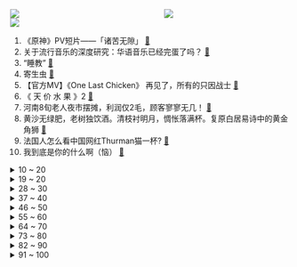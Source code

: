 <div >
	<a style="float:left;width:55%;" href = "https://github.com/anuraghazra/github-readme-stats">
	 <img src = "https://github-readme-stats.vercel.app/api?username=iuuuuuaena&theme=buefy&show_icons=true"/>
	</a>
	<a  style="float:right;width:45%" href = "https://github.com/anuraghazra/github-readme-stats">
	 <img  src="https://github-readme-stats.vercel.app/api/top-langs/?username=anuraghazra&layout=compact"/>
	</a>
	</div>

[![](https://img.shields.io/badge/jxd-@jxdgogogo.xyz-yellowgreen.svg)](https://www.jxdgogogo.xyz)<br>
1. 《原神》PV短片——「诸苦无隙」 [:link:](//www.bilibili.com/video/BV1R84y187Y5) <br>
2. 关于流行音乐的深度研究：华语音乐已经完蛋了吗？ [:link:](//www.bilibili.com/video/BV1m8411P7v7) <br>
3. “睡教” [:link:](//www.bilibili.com/video/BV1YY4y1f7DH) <br>
4. 寄生虫 [:link:](//www.bilibili.com/video/BV1224y1a7ks) <br>
5. 【官方MV】《One Last Chicken》 再见了，所有的只因战士 [:link:](//www.bilibili.com/video/BV1Mx4y137fa) <br>
6. 《 天 价 水 果 》2 [:link:](//www.bilibili.com/video/BV1GW4y137RL) <br>
7. 河南8旬老人夜市摆摊，利润仅2毛，顾客寥寥无几！ [:link:](//www.bilibili.com/video/BV1gA411f7Dn) <br>
8. 黄沙无绿肥，老树独饮酒。清枝衬明月，惆怅落满杯。复原白居易诗中的黄金角狮 [:link:](//www.bilibili.com/video/BV12G4y1k7S4) <br>
9. 法国人怎么看中国网红Thurman猫一杯? [:link:](//www.bilibili.com/video/BV1C3411m7PQ) <br>
10. 我到底是你的什么啊（恼） [:link:](//www.bilibili.com/video/BV1TK41117cZ) <br>
<details>
<summary>10 ~ 20</summary>

11. 谢谢你的礼物，你还好吗 [:link:](//www.bilibili.com/video/BV11x4y1g7VG) <br>
12. 一口气看完猪猪侠之变身战队，GG爆的满级号被队友给玩废了！ [:link:](//www.bilibili.com/video/BV1BY411y7ZE) <br>
13. 成都. 玉芝兰厨子探店¥？？00 [:link:](//www.bilibili.com/video/BV1cY411y7MR) <br>
14. 奸商：3千元笔记本卖你5千犯法吗？女生电脑城买笔记本实录 [:link:](//www.bilibili.com/video/BV1yM411F74s) <br>
15. 不幸的是，圈圈还是套上了圈圈 [:link:](//www.bilibili.com/video/BV1td4y1j7gV) <br>
16. 【春晚鬼畜】赵本山：我就是念诗之王！【改革春风吹满地】 [:link:](//www.bilibili.com/video/BV1bW411n7fY) <br>
17. 多音字都是咋来的？ [:link:](//www.bilibili.com/video/BV1fP4y1r71X) <br>
18. 【春节贺岁片】拐角遇到真爱，也有可能是警察 [:link:](//www.bilibili.com/video/BV1d84y187h1) <br>
19. 新春特供|| 西游宇宙法宝等级的权力深意，天上对人间控制的终极手段 [:link:](//www.bilibili.com/video/BV1GG4y1y7DL) <br>
</details>
<details>
<summary>19 ~ 20</summary>

20. 薯 条 之 王 天 花 板 [:link:](//www.bilibili.com/video/BV1D8411K7eK) <br>
21. 有些粉丝爱明星 像极了妈妈爱孩子 [:link:](//www.bilibili.com/video/BV1UA411Z7ZM) <br>
22. 方便面锅底卖188？本就不富裕的探店搭档雪上加霜...【凭啥这么贵50-炉釜·山野吊锅】 [:link:](//www.bilibili.com/video/BV1pe4y1G7VL) <br>
23. 杀疯了！12万人打出8.9分，复仇爽剧让人欲罢不能！深度解说《黑暗荣耀》（上） [:link:](//www.bilibili.com/video/BV123411o7GH) <br>
24. 全国各地迷惑的特色菜 [:link:](//www.bilibili.com/video/BV14d4y1j7Rk) <br>
25. 【小短片】酒桌文化难题 [:link:](//www.bilibili.com/video/BV14G4y1A7RK) <br>
26. 【逗鱼时刻】第385期 这旅程，我们一起走过 [:link:](//www.bilibili.com/video/BV1P24y1Y75B) <br>
27. 美好旅行图鉴 [:link:](//www.bilibili.com/video/BV1Z24y1e7Ja) <br>
28. 我们做了个鱼灯笼确实没想到能用这么久... [:link:](//www.bilibili.com/video/BV1NM411b7Sy) <br>
</details>
<details>
<summary>28 ~ 30</summary>

29. “比奇堡的天上没有云” [:link:](//www.bilibili.com/video/BV1Q8411K72z) <br>
30. 太突然了，一时我接受不了你这么离开了 [:link:](//www.bilibili.com/video/BV1zx4y1g7bE) <br>
31. 凳子恶魔！ [:link:](//www.bilibili.com/video/BV19x4y1g75F) <br>
32. 新一代“网红按斤称零食”来袭！究竟是不是骗人的？？？ [:link:](//www.bilibili.com/video/BV1GP4y1y78F) <br>
33. up主打扮成混混去日本女友老家拜见家长，结果... [:link:](//www.bilibili.com/video/BV1Q24y1a769) <br>
34. 开年第一摇！《星际瑶仔》奉上！ [:link:](//www.bilibili.com/video/BV1a24y1a7m5) <br>
35. 它开播前被群嘲，却凭口碑逆袭成开年王炸！ [:link:](//www.bilibili.com/video/BV1tP4y1C79q) <br>
36. 盲猜B站22年最火的视频，居然有一半没看过？ [:link:](//www.bilibili.com/video/BV1GY411y7Yt) <br>
37. 史上最难游戏，你见过这样的小偷吗？专业人士 [:link:](//www.bilibili.com/video/BV1yG4y1A7PJ) <br>
</details>
<details>
<summary>37 ~ 40</summary>

38. 你画我穿2.0, 但搭配好的衣服送你 [:link:](//www.bilibili.com/video/BV1Z3411m7HD) <br>
39. 出了教资面试考场，我为我的虚伪感到羞愧 [:link:](//www.bilibili.com/video/BV1K24y1v7QU) <br>
40. 哈士奇到底有多贱 [:link:](//www.bilibili.com/video/BV1C3411m7EH) <br>
41. 露营绳结之王—布林结。坚固无比，安全可靠，你学会了吗？ [:link:](//www.bilibili.com/video/BV1KR4y127mX) <br>
42. 万人直播！偷拍女友尬舞社死...竟冲上热榜第一！？！ [:link:](//www.bilibili.com/video/BV1Cx4y1g767) <br>
43. 只因在羊群中多看了它一眼，我给我的牧羊犬买了一只羊做宠物 [:link:](//www.bilibili.com/video/BV1pd4y1j71b) <br>
44. ⚡ 舞 动 春 晚 ⚡ [:link:](//www.bilibili.com/video/BV1aY411y7vk) <br>
45. 当你拿到一把瞄胸打头的BUG武器... [:link:](//www.bilibili.com/video/BV1z14y1u7TZ) <br>
46. 二  战，但  要  素  过  多 [:link:](//www.bilibili.com/video/BV1GW4y1V72n) <br>
</details>
<details>
<summary>46 ~ 50</summary>

47. 《这游戏我是一毛钱也不可能冲的！我白嫖！我0氪！》 [:link:](//www.bilibili.com/video/BV1FW4y1V7eE) <br>
48. 冬季骑行东北，林区找到一个废弃房还带炕，烧起土炕睡得太舒服了 [:link:](//www.bilibili.com/video/BV18M411h7J9) <br>
49. 必须严惩！ [:link:](//www.bilibili.com/video/BV14D4y1W7q3) <br>
50. 2023明日方舟新春会「兔兔闹新春」庆典宣传PV [:link:](//www.bilibili.com/video/BV1Rx4y1g7vE) <br>
51. 进击的巨人墨子（分享一波奇奇怪怪的知识） [:link:](//www.bilibili.com/video/BV14K411C77k) <br>
52. 《时空中的绘旅人》全新新春活动「录异记」PV首曝：山海相逢，不渝之遇 [:link:](//www.bilibili.com/video/BV1gW4y137Mz) <br>
53. 《原神》2023宣传视频-「来自群星II」愿旅途永不停息 [:link:](//www.bilibili.com/video/BV1qG4y1L7gi) <br>
54. 破解“万恶之源”出处！“钢琴搞笑女”竟是她？原来这么漂亮 [:link:](//www.bilibili.com/video/BV1d8411K7Cz) <br>
55. 68分钟回顾阿根廷世界杯夺冠之旅：总有一些美好，值得我们全力以赴！ [:link:](//www.bilibili.com/video/BV1AW4y137An) <br>
</details>
<details>
<summary>55 ~ 60</summary>

56. 花30万只涨了3000粉，是什么感受？痛~太痛了~ [:link:](//www.bilibili.com/video/BV1wG4y1j7Vs) <br>
57. 《Crazy》 Cover  Gnarls Barkley [:link:](//www.bilibili.com/video/BV19A411Z7Np) <br>
58. 《坐忘道MV》三花聚顶！羽化登仙！哈哈道爷我悟了！！！ [:link:](//www.bilibili.com/video/BV1cK41117mP) <br>
59. 你们给我1000W这个广告我也不会接！谁来拯救那些被毒槟榔割脸的年轻人！ [:link:](//www.bilibili.com/video/BV1X24y1e73W) <br>
60. 300W粉UP主开什么车？雨哥到处跑座驾曝光！ [:link:](//www.bilibili.com/video/BV1XY4y1f7aQ) <br>
61. 勇闯地府！挑战1W元通关造梦无双#2 [:link:](//www.bilibili.com/video/BV1CP4y1C79o) <br>
62. 请停止莫名其妙的容貌焦虑 你有的问题可能大部分人都有 [:link:](//www.bilibili.com/video/BV1K24y1Y7Be) <br>
63. 黛 玉 打 虎 [:link:](//www.bilibili.com/video/BV1YR4y127hB) <br>
64. 如今我已身价数十亿，却再也找不回青春和你。 [:link:](//www.bilibili.com/video/BV1ne4y1G7Kr) <br>
</details>
<details>
<summary>64 ~ 70</summary>

65. 撒旦:十八层地狱的人什么时候跑出来的？ [:link:](//www.bilibili.com/video/BV1mx4y1G7aC) <br>
66. 【阿斗】上映26年，28万人打出8.8分！因设定超前被严重低估的科幻神作！《千钧一发》 [:link:](//www.bilibili.com/video/BV1rG4y1k7sF) <br>
67. 披风 斗篷 绣袍 氅衣，其实不管披啥，好用就行了呗 [:link:](//www.bilibili.com/video/BV1Q8411P73X) <br>
68. 20年以来，游戏替中国式家长背了多少黑锅？ [:link:](//www.bilibili.com/video/BV1JM411F76o) <br>
69. 这游戏感动了我。。。 [:link:](//www.bilibili.com/video/BV1bA411Z75o) <br>
70. 3年前因考验玩家人性在外网争议的游戏！结局让人陷入沉思！ [:link:](//www.bilibili.com/video/BV1jK41117z9) <br>
71. 把原神全部的糖塞入一首《深海回响》中...「原神/填词/翻唱/深海回响/4K」 [:link:](//www.bilibili.com/video/BV1P84y1Y7P5) <br>
72. 七十万粉丝感谢！！！！！ [:link:](//www.bilibili.com/video/BV1AD4y1W7fp) <br>
73. 阿斯玛牺牲后痛苦万分的鹿丸 [:link:](//www.bilibili.com/video/BV1fA411Z73a) <br>
</details>
<details>
<summary>73 ~ 80</summary>

74. “这种感觉很难形容，就像是回到了小时候...” [:link:](//www.bilibili.com/video/BV1Yv4y1v716) <br>
75. 【引航者试炼】TN-1至TN-4 恢宏试炼 简单好抄 [:link:](//www.bilibili.com/video/BV1YD4y1p7Pd) <br>
76. 【明日方舟】“引航者试炼”TN-1~4全关卡平民攻略！阵容平民+低练度+语音详解的愉悦攻略！（更新中）《明日方舟》|魔法Zc目录 [:link:](//www.bilibili.com/video/BV1VA411Z7g6) <br>
77. 【4K60FPS】2016年酷玩火星哥碧昂丝封神现场！人生一定要看的现场 [:link:](//www.bilibili.com/video/BV1rM411h7C5) <br>
78. 有没有人知道我的票去哪里了？ [:link:](//www.bilibili.com/video/BV1qM411h7sH) <br>
79. 支持地包天良田的请扣1，支持龅牙永琪吗的请看到最后 [:link:](//www.bilibili.com/video/BV1PM411h7gR) <br>
80. 刀哥回应东北之夏 [:link:](//www.bilibili.com/video/BV1Px4y137oK) <br>
81. 中国经济顶级智囊 [:link:](//www.bilibili.com/video/BV1K24y1v7BX) <br>
82. 满门忠烈 [:link:](//www.bilibili.com/video/BV1aR4y1276c) <br>
</details>
<details>
<summary>82 ~ 90</summary>

83. 公开处刑（年会版 [:link:](//www.bilibili.com/video/BV123411o75V) <br>
84. 原神，我坚持不下去了…… [:link:](//www.bilibili.com/video/BV1sR4y1272C) <br>
85. 【中国奇谭仿妆COS】鹅鹅鹅｜狐狸书生｜他要请你喝一杯薄酒，可你只想逃命。 [:link:](//www.bilibili.com/video/BV1wW4y1V7ji) <br>
86. 电影最TOP：看完烂片洗眼睛！2022年度十大国际佳片 [:link:](//www.bilibili.com/video/BV1M3411U7xg) <br>
87. “家长”炮轰中国奇谭？请不要让家长再背锅！谣言与炒作如何捏造社会新闻！ [:link:](//www.bilibili.com/video/BV1c14y1g7L8) <br>
88. 帅小伙盘点各地特色美食第二期 [:link:](//www.bilibili.com/video/BV15A411f7Dp) <br>
89. 答应你们穿裙子自律，但是穿了又好像没穿，拖了又好像没拖.. [:link:](//www.bilibili.com/video/BV1yd4y1j7Tj) <br>
90. 像不像上班时的你 [:link:](//www.bilibili.com/video/BV1sD4y1W7f5) <br>
91. 可能是老高吃过最精彩的扬州炒饭了——北京淮扬府 [:link:](//www.bilibili.com/video/BV1EA411Z7pp) <br>
</details>
<details>
<summary>91 ~ 100</summary>

92. “靠这碗辣肉拌面，一年后我拿了百大。” [:link:](//www.bilibili.com/video/BV1jx4y137Lq) <br>
93. 梅西C罗亮相春晚节目曝光！ [:link:](//www.bilibili.com/video/BV1Q24y1e75f) <br>
94. 生命的蜡烛不会无端熄灭，只要有爱便可重获新生 [:link:](//www.bilibili.com/video/BV1rM411h7it) <br>
95. 法庭上的表演型发言 [:link:](//www.bilibili.com/video/BV1Lv4y1i7mW) <br>
96. 【魏晨×王鸥】你的不坚定配合我颠沛流离，证明你是我|唯一 [:link:](//www.bilibili.com/video/BV1rd4y157KP) <br>
97. 【暗区突围】新春开鑫主题曲《开鑫好运来》 [:link:](//www.bilibili.com/video/BV1xR4y1Y7tG) <br>
98. 【拙见】20：玩了原神一个月 现在我要夸一款游戏 [:link:](//www.bilibili.com/video/BV1Ld4y177o7) <br>
99. 在世人眼里，你是一个大反派，可记忆被曝光后，事情反转了【04】 [:link:](//www.bilibili.com/video/BV1JM411F7jx) <br>
100. 这个世界属实有点挤... [:link:](//www.bilibili.com/video/BV1hx4y1G7mz) <br>
</details>

